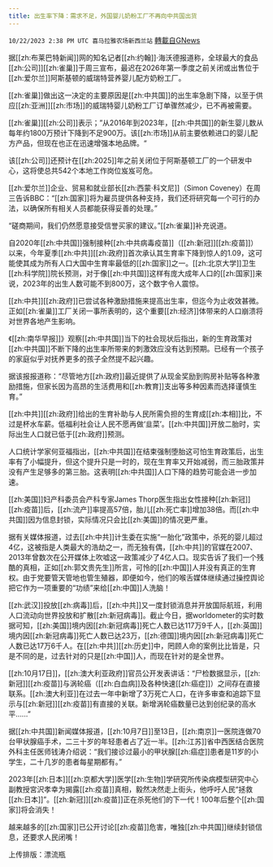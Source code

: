 ```yaml
---
title: 出生率下降：需求不足，外国婴儿奶粉工厂不再向中共国出货
---
```

`10/22/2023 2:38 PM UTC 喜马拉雅农场新西兰站` [轉載自GNews](https://gnews.org/articles/1866482)

据[[zh:布莱巴特新闻]]网的知名记者[[zh:约翰]]·海沃德报道称，全球最大的食品[[zh:公司]][[zh:雀巢]]于周三宣布，最迟在2026年第一季度之前关闭或出售位于[[zh:爱尔兰]]阿斯基顿的威瑞特营养婴儿配方奶粉工厂。

[[zh:雀巢]]做出这一决定的主要原因是[[zh:中共国]]的出生率急剧下降，以至于供应[[zh:亚洲]][[zh:市场]]的威瑞特婴儿奶粉工厂订单骤然减少，已不再被需要。

[[zh:雀巢]][[zh:公司]]表示；”从2016年到2023年，[[zh:中共国]]的新生婴儿数从每年约1800万预计下降到不足900万。该[[zh:市场]]从前主要依赖进口的婴儿配方产品，但现在也正在迅速增强本地品牌。“

该[[zh:公司]]还预计在[[zh:2025]]年之前关闭位于阿斯基顿工厂的一个研发中心，这将使总共542个本地工作岗位岌岌可危。

[[zh:爱尔兰]]企业、贸易和就业部长[[zh:西蒙·科文尼]]（Simon Coveney）在周三告诉BBC：“[[zh:国家]]将为雇员提供各种支持，我们还将研究每一个可行的办法，以确保所有相关人员都能获得妥善的处理。”

“磋商期间，我们仍然愿意接受信誉买家的建议。”[[zh:雀巢]]补充说道。

自2020年[[zh:中共国]]强制接种[[zh:中共病毒疫苗]]（[[zh:新冠]][[zh:疫苗]]）以来，今年夏季[[zh:中共]][[zh:政府]]首次承认其生育率下降到惊人的1.09，这可能使其成为所有人口大国中生育率最低的[[zh:国家]]之一。[[zh:北京大学]]卫生[[zh:科学院]]院长预测，对于像[[zh:中共国]]这样有庞大成年人口的[[zh:国家]]来说，2023年的出生人数可能不到800万，这个数字令人震惊。

[[zh:中共]][[zh:政府]]已尝试各种激励措施来提高出生率，但迄今为止收效甚微。正如[[zh:雀巢]]工厂关闭一事所表明的，这个重要[[zh:经济]]体带来的人口崩溃将对世界各地产生影响。

《[[zh:南华早报]]》观察[[zh:中共国]]当下的社会现状后指出，新的生育政策对[[zh:中共国]]不断下降的出生率所带来的刺激效应没有达到预期。已经有一个孩子的家庭似乎对抚养更多的孩子全然提不起兴趣。

据该报报道称：“尽管地方[[zh:政府]]最近提供了从现金奖励到购房补贴等各种激励措施，但家长因为高昂的生活费用和[[zh:教育]]支出等多种因素而选择谨慎生育。”

[[zh:中共]][[zh:政府]]给出的生育补助与人民所需负担的生育成[[zh:本相]]比，不过是杯水车薪。低福利社会让人民不愿再做‘韭菜’。[[zh:中共国]]开放二胎时，实际出生人口就已低于[[zh:政府]]预测。

人口统计学家何亚福指出，[[zh:中共国]]在结束强制堕胎这可怕生育政策后，出生率有了小幅提升，但这个提升只是一时的，现在生育率又开始减弱，而三胎政策并没有产生足够多的第三胎。这表明[[zh:中共国]]人口下降的趋势可能会进一步加速。

[[zh:美国]]妇产科委员会产科专家James Thorp医生指出女性接种[[zh:新冠]][[zh:疫苗]]后，[[zh:流产]]率提高57倍，胎儿[[zh:死亡率]]增加38倍。而[[zh:中共国]]因为信息封锁，实际情况只会比[[zh:美国]]的情况更严重。

据有关媒体报道，过去[[zh:中共]]计生委在实施“一胎化”政策中，杀死的婴儿超过4亿，这被指是人类最大的浩劫之一，而无独有偶，[[zh:中共]]的官媒在2007、2013年曾数次在公开媒体上吹嘘这一政策减少了4亿人口。现实告诉了我们一个残酷的真相，正如[[zh:郭文贵先生]]所言，可怜的[[zh:中国]]人并没有真正的生育权。由于党要管天管地也管生殖器，即便如今，他们的喉舌媒体继续通过操控舆论把它作为一项重要的“功绩”来给[[zh:中国]]人洗脑！

[[zh:武汉]]投放[[zh:病毒]]后，[[zh:中共]]又一度封锁消息并开放国际航班，利用人口流动向世界投放和扩散[[zh:新冠病毒]]。截止今日，据worldometer的实时数据可知，[[zh:美国]]境内因[[zh:新冠病毒]]死亡人数已达117万9千人，[[zh:英国]]境内因[[zh:新冠病毒]]死亡人数已达23万，[[zh:德国]]境内因[[zh:新冠病毒]]死亡人数已达17万6千人。在[[zh:中共]][[zh:历史]]中，罔顾人命的案例比比皆是，只是不同的是，过去针对的只是[[zh:中国]]人，而现在针对的是全世界。

[[zh:10月17日]]，[[zh:澳大利亚政府]]官员公开发表讲话：“尸检数据显示，[[zh:新冠]][[zh:疫苗]]与涡轮癌（[[zh:白血病]]及各种快速[[zh:癌症]]）之间存在直接联系。[[zh:澳大利亚]]在过去一年中新增了3万死亡人口，在许多审查和追踪下显示与[[zh:新冠]][[zh:疫苗]]有直接的关联。新增涡轮癌数量已达到创纪录的高水平……”

据[[zh:中共国]]新闻媒体报道，[[zh:10月7日]]至13日，[[zh:南京]]一医院连做70台甲状腺癌手术，二三十岁的年轻患者占了近一半。[[zh:江苏]]省中西医结合医院外科主任医师钱涛介绍说：“我们接诊过最小的甲状腺[[zh:癌症]]患者是11岁的小学生，二十几岁的患者每星期都有。”

2023年[[zh:日本]][[zh:京都大学]]医学[[zh:生物]]学研究所传染病模型研究中心副教授宮沢孝幸为揭露[[zh:疫苗]]真相，毅然决然走上街头，他呼吁人民“拯救[[zh:日本]]”。[[zh:新冠]][[zh:疫苗]]正在杀死他们的下一代！100年后整个[[zh:国家]]将会消失！

越来越多的[[zh:国家]]已公开讨论[[zh:疫苗]]危害，唯独[[zh:中共国]]继续封锁信息，还要求人民闭嘴！

上传排版：漂流瓶
